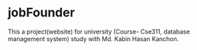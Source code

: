 # jobFounder
This a project(website) for university (Course- Cse311, database management system) study with Md. Kabin Hasan Kanchon.
